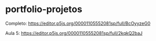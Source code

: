 # portfolio-projetos
Completo: https://editor.p5js.org/00001105552081sp/full/BcOyyzeG0

Aula 5: https://editor.p5js.org/00001105552081sp/full/2kqkQ2baJ
